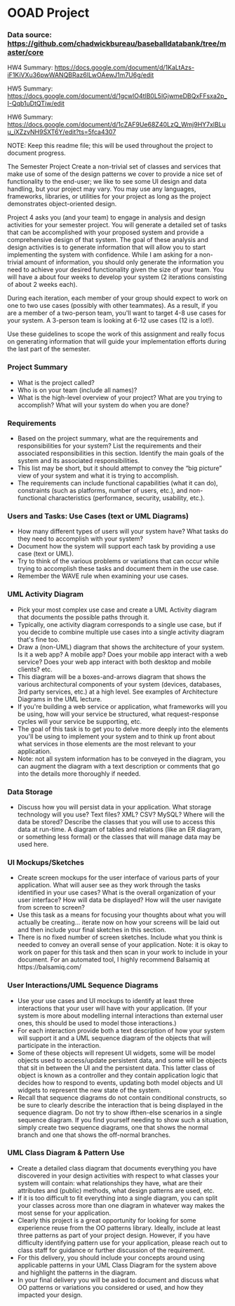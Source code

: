 # OOAD Project

### Data source: https://github.com/chadwickbureau/baseballdatabank/tree/master/core

HW4 Summary: https://docs.google.com/document/d/1KaLtAzs-iF1KiVXu36pwWANQBRaz6lLwOAewJ1m7U6g/edit

HW5 Summary: https://docs.google.com/document/d/1gcwlO4tlB0L5lGjwmeDBQxFFsxa2p_I-Qqb1uDtQTiw/edit

HW6 Summary: https://docs.google.com/document/d/1cZAF9Ue68Z40LzQ_Wmj9HY7xlBLuu_iXZzvNH9SXT6Y/edit?ts=5fca4307

NOTE: Keep this readme file; this will be used throughout the project to document progress.

The Semester Project
Create a non-trivial set of classes and services that make use of some of the design patterns we cover to provide a nice set of functionality to the end-user; we like to see some UI design and data handling, but your project may vary. You may use any languages, frameworks, libraries, or utilities for your project as long as the project demonstrates object-oriented design.

Project 4 asks you (and your team) to engage in analysis and design activities for your semester project. You will generate a detailed set of tasks that can be accomplished with your proposed system and provide a comprehensive design of that system. The goal of these analysis and design activities is to generate information that will allow you to start implementing the system with confidence.
While I am asking for a non-trivial amount of information, you should only generate the information you need to achieve your desired functionality given the size of your team. You will have a about four weeks to develop your system (2 iterations consisting of about 2 weeks each).

During each iteration, each member of your group should expect to work on one to two use cases (possibly with other teammates). As a result, if you are a member of a two-person team, you'll want to target 4-8 use cases for your system. A 3-person team is looking at 6-12 use cases (12 is a lot!).

Use these guidelines to scope the work of this assignment and really focus on generating information that will guide your implementation efforts during the last part of the semester.

### Project Summary
<ul>
  <li>What is the project called?</li>
  <li>Who is on your team (include all names)?</li>
  <li>What is the high-level overview of your project? What are you trying to accomplish? What will your system do when you are done?</li>
</ul>

### Requirements
<ul>
  <li>Based on the project summary, what are the requirements and responsibilities for your system? List the requirements and their associated responsibilities in this section. Identify the main goals of the system and its associated responsibilities.</li>
  <li>This list may be short, but it should attempt to convey the “big picture” view of your system and what it is trying to accomplish.</li>
  <li>The requirements can include functional capabilities (what it can do), constraints (such as platforms, number of users, etc.), and non-functional characteristics (performance, security, usability, etc.).</li>
</ul>
  
### Users and Tasks: Use Cases (text or UML Diagrams)
<ul>
  <li>How many different types of users will your system have? What tasks do they need to accomplish with your system?</li>
  <li>Document how the system will support each task by providing a use case (text or UML).</li>
  <li>Try to think of the various problems or variations that can occur while trying to accomplish these tasks and document them in the use case.</li>
  <li>Remember the WAVE rule when examining your use cases.</li>
</ul>

### UML Activity Diagram
<ul>
  <li>Pick your most complex use case and create a UML Activity diagram that documents the possible paths through it.</li>
  <li>Typically, one activity diagram corresponds to a single use case, but if you decide to combine multiple use cases into a single activity diagram that's fine too.</li>
  <li>Draw a (non-UML) diagram that shows the architecture of your system. Is it a web app? A mobile app? Does your mobile app interact with a web service? Does your web app interact with both desktop and mobile clients? etc.</li>
  <li>This diagram will be a boxes-and-arrows diagram that shows the various architectural components of your system (devices, databases, 3rd party services, etc.) at a high level. See examples of Architecture Diagrams in the UML lecture.</li>
  <li>If you're building a web service or application, what frameworks will you be using, how will your service be structured, what request-response cycles will your service be supporting, etc.</li>
  <li>The goal of this task is to get you to delve more deeply into the elements you'll be using to implement your system and to think up front about what services in those elements are the most relevant to your application.</li>
  <li>Note: not all system information has to be conveyed in the diagram, you can augment the diagram with a text description or comments that go into the details more thoroughly if needed.</li>
</ul>
  
### Data Storage
<ul>
  <li>Discuss how you will persist data in your application. What storage technology will you use? Text files? XML? CSV? MySQL? Where will the data be stored? Describe the classes that you will use to access this data at run-time. A diagram of tables and relations (like an ER diagram, or something less formal) or the classes that will manage data may be used here.</li>
</ul>
  
### UI Mockups/Sketches
<ul>
  <li>Create screen mockups for the user interface of various parts of your application. What will auser see as they work through the tasks identified in your use cases? What is the overall organization of your user interface? How will data be displayed? How will the user navigate from screen to screen?</li>
  <li>Use this task as a means for focusing your thoughts about what you will actually be creating... iterate now on how your screens will be laid out and then include your final sketches in this section.</li>
  <li>There is no fixed number of screen sketches. Include what you think is needed to convey an overall sense of your application. Note: it is okay to work on paper for this task and then scan in your work to include in your document. For an automated tool, I highly recommend Balsamiq at https://balsamiq.com/</li>
</ul>

### User Interactions/UML Sequence Diagrams

<ul>
  <li>Use your use cases and UI mockups to identify at least three interactions that your user will have with your application. (If your system is more about modelling internal interactions than external user ones, this should be used to model those interactions.)</li>
  <li>For each interaction provide both a text description of how your system will support it and a UML sequence diagram of the objects that will participate in the interaction.</li>
  <li>Some of these objects will represent UI widgets, some will be model objects used to access/update persistent data, and some will be objects that sit in between the UI and the persistent data. This latter class of object is known as a controller and they contain application logic that decides how to respond to events, updating both model objects and UI widgets to represent the new state of the system.</li>
  <li>Recall that sequence diagrams do not contain conditional constructs, so be sure to clearly describe the interaction that is being displayed in the sequence diagram. Do not try to show ifthen-else scenarios in a single sequence diagram. If you find yourself needing to show such a situation, simply create two sequence diagrams, one that shows the normal branch and one that shows the off-normal branches.</li>
</ul>


### UML Class Diagram & Pattern Use
<ul>
  <li>Create a detailed class diagram that documents everything you have discovered in your design activities with respect to what classes your system will contain: what relationships they have, what are their attributes and (public) methods, what design patterns are used, etc.</li>
  <li>If it is too difficult to fit everything into a single diagram, you can split your classes across more than one diagram in whatever way makes the most sense for your application.</li>
  <li>Clearly this project is a great opportunity for looking for some experience reuse from the OO patterns library. Ideally, include at least three patterns as part of your project design. However, if you have difficulty identifying pattern use for your application, please reach out to class staff for guidance or further discussion of the requirement.</li>
  <li>For this delivery, you should include your concepts around using applicable patterns in your UML Class Diagram for the system above and highlight the patterns in the diagram.</li>
  <li>In your final delivery you will be asked to document and discuss what OO patterns or variations you considered or used, and how they impacted your design.</li>
</ul>
